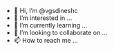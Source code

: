 - 👋 Hi, I’m @vgsdineshc
- 👀 I’m interested in ...
- 🌱 I’m currently learning ...
- 💞️ I’m looking to collaborate on ...
- 📫 How to reach me ...

<!---
vgsdineshc/vgsdineshc is a ✨ special ✨ repository because its `README.md` (this file) appears on your GitHub profile.
You can click the Preview link to take a look at your changes.
--->
